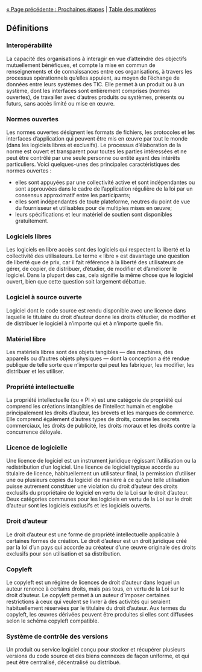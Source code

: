[« Page précédente : Prochaines étapes](7_Prochaines_étapes.md) | [Table des matières](../README.md#table-des-mati%C3%A8res)

## Définitions

### Interopérabilité

La capacité des organisations à interagir en vue d’atteindre des objectifs mutuellement bénéfiques, et compte la mise en commun de renseignements et de connaissances entre ces organisations, à travers les processus opérationnels qu’elles appuient, au moyen de l’échange de données entre leurs systèmes des TIC. Elle permet à un produit ou à un système, dont les interfaces sont entièrement comprises (normes ouvertes), de travailler avec d’autres produits ou systèmes, présents ou futurs, sans accès limité ou mise en œuvre.

### Normes ouvertes

Les normes ouvertes désignent les formats de fichiers, les protocoles et les interfaces d’application qui peuvent être mis en œuvre par tout le monde (dans les logiciels libres et exclusifs). Le processus d’élaboration de la norme est ouvert et transparent pour toutes les parties intéressées et ne peut être contrôlé par une seule personne ou entité ayant des intérêts particuliers. Voici quelques-unes des principales caractéristiques des normes ouvertes :

* elles sont appuyées par une collectivité active et sont indépendantes ou sont approuvées dans le cadre de l’application régulière de la loi par un consensus approximatif entre les participants;
* elles sont indépendantes de toute plateforme, neutres du point de vue du fournisseur et utilisables pour de multiples mises en œuvre;
* leurs spécifications et leur matériel de soutien sont disponibles gratuitement.

### Logiciels libres

Les logiciels en libre accès sont des logiciels qui respectent la liberté et la collectivité des utilisateurs. Le terme « libre » est davantage une question de liberté que de prix, car il fait référence à la liberté des utilisateurs de gérer, de copier, de distribuer, d’étudier, de modifier et d’améliorer le logiciel. Dans la plupart des cas, cela signifie la même chose que le logiciel ouvert, bien que cette question soit largement débattue.

### Logiciel à source ouverte

Logiciel dont le code source est rendu disponible avec une licence dans laquelle le titulaire du droit d’auteur donne les droits d’étudier, de modifier et de distribuer le logiciel à n’importe qui et à n’importe quelle fin.

### Matériel libre

Les matériels libres sont des objets tangibles — des machines, des appareils ou d’autres objets physiques — dont la conception a été rendue publique de telle sorte que n’importe qui peut les fabriquer, les modifier, les distribuer et les utiliser.

### Propriété intellectuelle

La propriété intellectuelle (ou « PI ») est une catégorie de propriété qui comprend les créations intangibles de l’intellect humain et englobe principalement les droits d’auteur, les brevets et les marques de commerce. Elle comprend également d’autres types de droits, comme les secrets commerciaux, les droits de publicité, les droits moraux et les droits contre la concurrence déloyale.

### Licence de logicielle

Une licence de logiciel est un instrument juridique régissant l’utilisation ou la redistribution d’un logiciel. Une licence de logiciel typique accorde au titulaire de licence, habituellement un utilisateur final, la permission d’utiliser une ou plusieurs copies du logiciel de manière à ce qu’une telle utilisation puisse autrement constituer une violation du droit d’auteur des droits exclusifs du propriétaire de logiciel en vertu de la Loi sur le droit d’auteur. Deux catégories communes pour les logiciels en vertu de la Loi sur le droit d’auteur sont les logiciels exclusifs et les logiciels ouverts.

### Droit d’auteur

Le droit d’auteur est une forme de propriété intellectuelle applicable à certaines formes de création. Le droit d’auteur est un droit juridique créé par la loi d’un pays qui accorde au créateur d’une œuvre originale des droits exclusifs pour son utilisation et sa distribution.

### Copyleft

Le copyleft est un régime de licences de droit d’auteur dans lequel un auteur renonce à certains droits, mais pas tous, en vertu de la Loi sur le droit d’auteur. Le copyleft permet à un auteur d’imposer certaines restrictions à ceux qui veulent se livrer à des activités qui seraient habituellement réservées par le titulaire du droit d’auteur. Aux termes du copyleft, les œuvres dérivées peuvent être produites si elles sont diffusées selon le schéma copyleft compatible.

### Système de contrôle des versions

Un produit ou service logiciel conçu pour stocker et récupérer plusieurs versions du code source et des biens connexes de façon uniforme, et qui peut être centralisé, décentralisé ou distribué.

